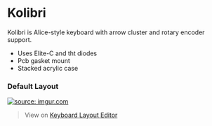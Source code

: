 # Kolibri

Kolibri is Alice-style keyboard with arrow cluster and rotary encoder support.
- Uses Elite-C and tht diodes
- Pcb gasket mount
- Stacked acrylic case

### Default Layout
<a href="https://imgur.com/zZtaiqk"><img src="https://i.imgur.com/zZtaiqk.png" title="source: imgur.com" /></a>
> View on [Keyboard Layout Editor](http://www.keyboard-layout-editor.com/##@@_y:0.75&x:17.2%3B&=PgUp%3B&@_y:-0.85&x:3%3B&=%2F@%0A2%3B&@_y:-0.8999999999999999&x:1%3B&=Esc&=!%0A1&_x:9.95%3B&=%2F_%0A-&=+%0A%2F=&_w:2%3B&=Backspace%3B&@_y:-0.25&x:17.45%3B&=PgDn%3B&@_y:-0.75&x:0.75&w:1.5%3B&=Tab&=Q&_x:9.45%3B&=P&=%7B%0A%5B&=%7D%0A%5D&_w:1.5%3B&=%7C%0A%5C%3B&@_y:-0.25&x:17.7%3B&=Delete%3B&@_y:-0.75&x:0.5&w:1.75%3B&=Caps%20Lock&=A&_x:9.95%3B&=%2F:%0A%2F%3B&=%22%0A%27&_w:2.25%3B&=Enter%3B&@_x:0.25&w:2.25%3B&=Shift&=Z&_x:9.45%3B&=%3E%0A.&=%3F%0A%2F%2F&_w:1.75%3B&=Shift%3B&@_y:-0.75&x:16.95%3B&=%E2%86%91%3B&@_y:-0.25&x:0.25&w:1.5%3B&=Ctrl&_x:12.45&w:1.5%3B&=Ctrl%3B&@_y:-0.75&x:15.95%3B&=%E2%86%90&=%E2%86%93&=%E2%86%92%3B&@_r:12&y:-6.1&x:4.3%3B&=%23%0A3%3B&@_y:-1.0000000000000004&x:5.3%3B&=$%0A4%3B&@_y:-0.9999999999999999&x:6.3%3B&=%25%0A5%3B&@_y:-0.9999999999999999&x:7.3%3B&=%5E%0A6%3B&@_x:3.8%3B&=W&=E&=R&=T%3B&@_x:4.05%3B&=S&=D&=F&=G%3B&@_x:4.55%3B&=X&=C&=V&=B%3B&@_x:4.55&w:1.5%3B&=Alt&_w:2%3B&=Space&=Fn%3B&@_r:-12&y:-1.5500000000000003&x:8.25%3B&=%2F&%0A7&=*%0A8&=(%0A9&=)%0A0%3B&@_x:7.75%3B&=Y&=U&=I&=O%3B&@_x:8%3B&=H&=J&=K&=L%3B&@_x:7.5%3B&=B&=N&=M&=%3C%0A,%3B&@_x:7.5&w:2.75%3B&=Space&_w:1.5%3B&=Alt)
